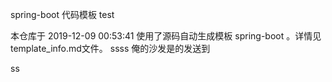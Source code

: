 spring-boot 代码模板 test  
    
本仓库于 2019-12-09 00:53:41 使用了源码自动生成模板 spring-boot 。详情见template_info.md文件。
ssss
俺的沙发是的发送到

ss